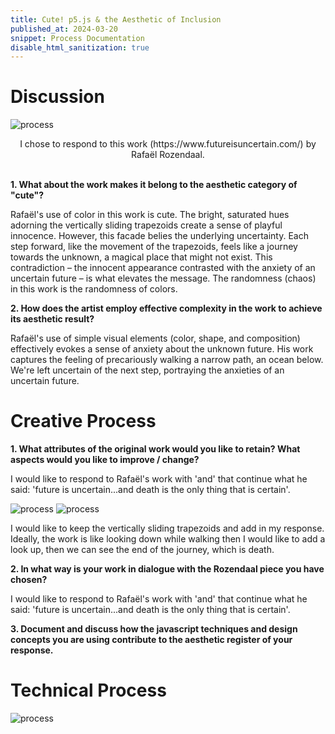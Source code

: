 ```yaml
---
title: Cute! p5.js & the Aesthetic of Inclusion
published_at: 2024-03-20
snippet: Process Documentation
disable_html_sanitization: true
---
```

# Discussion
![process](/240328_fourth_post/img1.png)

<div align="center">
    I chose to respond to this work (https://www.futureisuncertain.com/) by Rafaël Rozendaal. 
</div>
<br>

**1. What about the work makes it belong to the aesthetic category of "cute"?**

Rafaël's use of color in this work is cute. The bright, saturated hues adorning the vertically sliding trapezoids create a sense of playful innocence. However, this facade belies the underlying uncertainty. Each step forward, like the movement of the trapezoids, feels like a journey towards the unknown, a magical place that might not exist. This contradiction – the innocent appearance contrasted with the anxiety of an uncertain future – is what elevates the message. The randomness (chaos) in this work is the randomness of colors.  

**2. How does the artist employ effective complexity in the work to achieve its aesthetic result?**

 Rafaël's use of simple visual elements (color, shape, and composition) effectively evokes a sense of anxiety about the unknown future. His work captures the feeling of precariously walking a narrow path, an ocean below. We're left uncertain of the next step, portraying the anxieties of an uncertain future.

# Creative Process
**1. What attributes of the original work would you like to retain? What aspects would you like to improve / change?**

I would like to respond to Rafaël's work with 'and' that continue what he said: 'future is uncertain...and death is the only thing that is certain'. 
<br>

![process](/240328_fourth_post/img3.png)
![process](/240328_fourth_post/img4.png)

I would like to keep the vertically sliding trapezoids and add in my response. Ideally, the work is like looking down while walking then I would like to add a look up, then we can see the end of the journey, which is death. 

**2. In what way is your work in dialogue with the Rozendaal piece you have chosen?**

I would like to respond to Rafaël's work with 'and' that continue what he said: 'future is uncertain...and death is the only thing that is certain'. 

**3. Document and discuss how the javascript techniques and design concepts you are using contribute to the aesthetic register of your response.**
 
# Technical Process

![process](/240328_fourth_post/img2.png)

